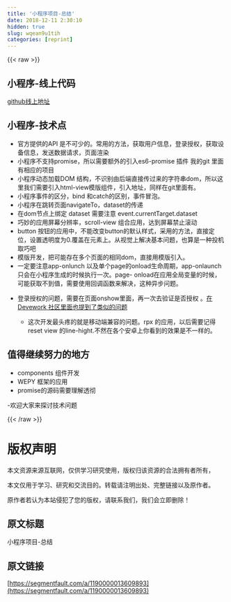 ```yaml
---
title: '小程序项目-总结' 
date: 2018-12-11 2:30:10
hidden: true
slug: wqean9u1tih
categories: [reprint]
---
```


{{< raw >}}

                    
<h2 id="articleHeader0">小程序-线上代码</h2>
<p><a href="https://github.com/imlimiao/xcxComponents" rel="nofollow noreferrer" target="_blank">github线上地址</a></p>
<h2 id="articleHeader1">小程序-技术点</h2>
<ul>
<li>官方提供的API 是不可少的。常用的方法，获取用户信息，登录授权，获取设备信息，发送数据请求，页面渲染</li>
<li>小程序不支持promise，所以需要额外的引入es6-promise 插件 我的git 里面有相应的项目</li>
<li>小程序动态加载DOM 结构，不识别由后端直接传过来的字符串dom，所以这里我们需要引入html-view模版组件，引入地址，同样在git里面有。</li>
<li>小程序事件的区分，bind 和catch的区别，事件冒泡。</li>
<li>小程序在跳转页面navigateTo，dataset的传递</li>
<li>在dom节点上绑定 dataset 需要注意 event.currentTarget.dataset</li>
<li>巧妙的应用屏幕分辨率，scroll-view 组合应用，达到屏幕禁止滚动</li>
<li>button 按钮的应用中，不能改变button的默认样式，采用的方法，直接定位，设置透明度为0.覆盖在元素上。从视觉上解决基本问题，也算是一种投机取巧吧</li>
<li>模版开发，把可能存在多个页面的相同dom，直接用模版引入。</li>
<li>一定要注意app-onlunch 以及单个page的onload生命周期，app-onlaunch只会在小程序生成的时候执行一次。page- onload在应用全局变量的时候，可能获取不到值，需要使用回调函数来解决，这种异步问题。</li>
<li>
<p>登录授权的问题，需要在页面onshow里面，再一次去验证是否授权 。<a href="https://devework.com/weixin-weapp-auth-failed.html" rel="nofollow noreferrer" target="_blank">在Devework 社区里面也提到了类似的问题</a></p>
<ul><li>这次开发最头疼的就是移动端兼容的问题。rpx 的应用，以后需要记得reset view 的line-hight.不然在各个安卓上你看到的效果是不一样的。</li></ul>
</li>
</ul>
<h2 id="articleHeader2">值得继续努力的地方</h2>
<ul>
<li>components   组件开发</li>
<li>WEPY 框架的应用</li>
<li>promise的源码需要理解透彻</li>
</ul>
<p>-欢迎大家来探讨技术问题</p>

                
{{< /raw >}}

# 版权声明
本文资源来源互联网，仅供学习研究使用，版权归该资源的合法拥有者所有，

本文仅用于学习、研究和交流目的。转载请注明出处、完整链接以及原作者。

原作者若认为本站侵犯了您的版权，请联系我们，我们会立即删除！

## 原文标题
小程序项目-总结

## 原文链接
[https://segmentfault.com/a/1190000013609893](https://segmentfault.com/a/1190000013609893)

